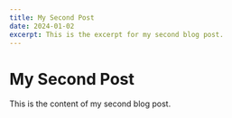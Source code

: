 ```yaml
---
title: My Second Post
date: 2024-01-02
excerpt: This is the excerpt for my second blog post.
---
```


# My Second Post

This is the content of my second blog post.